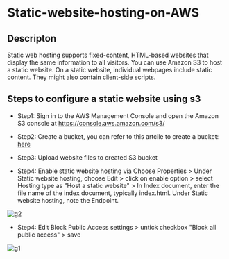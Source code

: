 # Static-website-hosting-on-AWS

## Descripton

Static web hosting supports fixed-content, HTML-based websites that display the same information to all visitors. You can use Amazon S3 to host a static website. On a static website, individual webpages include static content. They might also contain client-side scripts.

## Steps to configure a static website using s3

* Step1: Sign in to the AWS Management Console and open the Amazon S3 console at https://console.aws.amazon.com/s3/

* Step2: Create a bucket, you can refer to this artcile to create a bucket: [here](https://docs.aws.amazon.com/AmazonS3/latest/userguide/create-bucket-overview.html)

* Step3: Upload website files to created S3 bucket

* Step4: Enable static website hosting via Choose Properties > Under Static website hosting, choose Edit > click on enable option > select Hosting type as "Host a static website" > In Index document, enter the file name of the index document, typically index.html. Under Static website hosting, note the Endpoint.

![g2](https://user-images.githubusercontent.com/100779249/158232807-fcf0e32b-8838-4cb6-8809-fd7c53fa3e7e.png)

* Step4: Edit Block Public Access settings > untick checkbox "Block all public access" > save

![g1](https://user-images.githubusercontent.com/100779249/158231817-e12de772-90f5-459d-917b-0464580af606.png)
